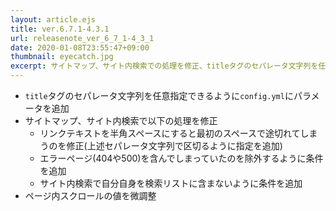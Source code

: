 ```yaml
---
layout: article.ejs
title: ver.6.7.1-4.3.1
url: releasenote_ver_6_7_1-4_3_1
date: 2020-01-08T23:55:47+09:00
thumbnail: eyecatch.jpg
excerpt: サイトマップ、サイト内検索での処理を修正、titleタグのセパレータ文字列を任意指定できるようにconfig.ymlにパラメータを追加
---
```


- `title`タグのセパレータ文字列を任意指定できるように`config.yml`にパラメータを追加
- サイトマップ、サイト内検索で以下の処理を修正
    - リンクテキストを半角スペースにすると最初のスペースで途切れてしまうのを修正(上述セパレータ文字列で区切るように指定を追加)
    - エラーページ(404や500)を含んでしまっていたのを除外するように条件を追加
    - サイト内検索で自分自身を検索リストに含まないように条件を追加
- ページ内スクロールの値を微調整